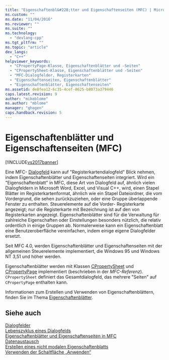 ```yaml
---
title: "Eigenschaftenbl&#228;tter und Eigenschaftenseiten (MFC) | Microsoft Docs"
ms.custom: ""
ms.date: "11/04/2016"
ms.reviewer: ""
ms.suite: ""
ms.technology: 
  - "devlang-cpp"
ms.tgt_pltfrm: ""
ms.topic: "article"
dev_langs: 
  - "C++"
helpviewer_keywords: 
  - "CPropertyPage-Klasse, Eigenschaftenblätter und -Seiten"
  - "CPropertySheet-Klasse, Eigenschaftenblätter und -Seiten"
  - "MFC-Dialogfelder, Registerkarten"
  - "Eigenschaftenseiten, Eigenschaftenblätter"
  - "Eigenschaftenblätter, Eigenschaftenseiten"
ms.assetid: de8fea12-6c35-4cef-8625-b8073a379446
caps.latest.revision: 9
author: "mikeblome"
ms.author: "mblome"
manager: "ghogen"
caps.handback.revision: 5
---
```

# Eigenschaftenbl&#228;tter und Eigenschaftenseiten (MFC)
[!INCLUDE[vs2017banner](../assembler/inline/includes/vs2017banner.md)]

Eine MFC\- [Dialogfeld](../mfc/dialog-boxes.md) kann auf "Registerkartendialogfeld" Blick nehmen, indem Eigenschaftenblätter und Eigenschaftenseiten integriert.  Wird ein "Eigenschaftenblatt" in MFC, diese Art von Dialogfeld auf, ähnlich vielen Dialogfeldern in Microsoft Word, Excel, und Visual C\+\+, wird, einen Stapel Blätter im Registerkartenformat, ähnlich wie ein Stapel Dateiordner, die vom Vordergrund, die sehen zurückzuziehen, oder eine Gruppe überlappende Fenster zu enthalten.  Steuerelemente auf die Vorder\- Registerkarte angezeigt; nur die Registerkarte mit Bezeichnung ist auf den von Registerkarten angezeigt.  Eigenschaftenblätter sind für die Verwaltung für zahlreiche Eigenschaften oder Einstellungen besonders nützlich, die relativ ordentlich in einige Gruppen ab.  Normalerweise kann ein Eigenschaftenblatt eine Benutzeroberfläche vereinfachen, indem einige eigene Dialogfelder ersetzt.  
  
 Seit MFC 4.0, werden Eigenschaftenblätter und Eigenschaftenseiten mit der allgemeinen Steuerelemente implementiert, die Windows 95 und Windows NT 3,51 und höher werden.  
  
 Eigenschaftenblätter werden mit Klassen [CPropertySheet](../mfc/reference/cpropertysheet-class.md) und [CPropertyPage](../mfc/reference/cpropertypage-class.md) implementiert \(beschrieben in der *MFC\-Referenz*\).  `CPropertySheet` definiert das Gesamtdialogfeld, das mehrere "Seiten" auf `CPropertyPage` enthalten kann.  
  
 Informationen zum Erstellen und Verwenden von Eigenschaftenblättern, finden Sie im Thema [Eigenschaftenblätter](../mfc/property-sheets-mfc.md).  
  
## Siehe auch  
 [Dialogfelder](../mfc/dialog-boxes.md)   
 [Lebenszyklus eines Dialogfelds](../mfc/life-cycle-of-a-dialog-box.md)   
 [Eigenschaftenblätter und Eigenschaftenseiten in MFC](../mfc/property-sheets-and-property-pages-in-mfc.md)   
 [Datenaustausch](../mfc/exchanging-data.md)   
 [Erstellen eines nicht modalen Eigenschaftenblatts](../mfc/creating-a-modeless-property-sheet.md)   
 [Verwenden der Schaltfläche „Anwenden“](../mfc/handling-the-apply-button.md)